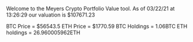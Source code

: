 Welcome to the Meyers Crypto Portfolio Value tool. 
As of 03/22/21 at 13:26:29 our valuation is $107671.23 

BTC Price = $56543.5
 ETH Price = $1770.59
BTC Holdings = 1.06BTC
 ETH holdings = 26.960005962ETH 

